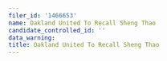 ```yaml
---
filer_id: '1466653'
name: Oakland United To Recall Sheng Thao
candidate_controlled_id: ''
data_warning: 
title: Oakland United To Recall Sheng Thao
---
```

